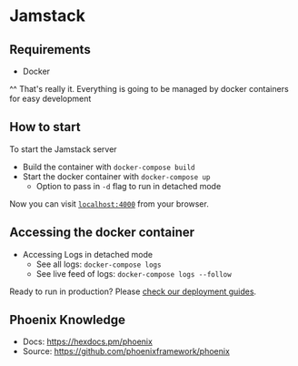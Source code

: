 # Jamstack

## Requirements
- Docker

^^ That's really it. Everything is going to be managed by docker containers for easy development

## How to start

To start the Jamstack server

  - Build the container with `docker-compose build`
  - Start the docker container with `docker-compose up`
    - Option to pass in `-d` flag to run in detached mode

Now you can visit [`localhost:4000`](http://localhost:4000) from your browser.

## Accessing the docker container

- Accessing Logs in detached mode
  - See all logs: `docker-compose logs`
  - See live feed of logs: `docker-compose logs --follow`

Ready to run in production? Please [check our deployment guides](https://hexdocs.pm/phoenix/deployment.html).

## Phoenix Knowledge
  * Docs: https://hexdocs.pm/phoenix
  * Source: https://github.com/phoenixframework/phoenix
